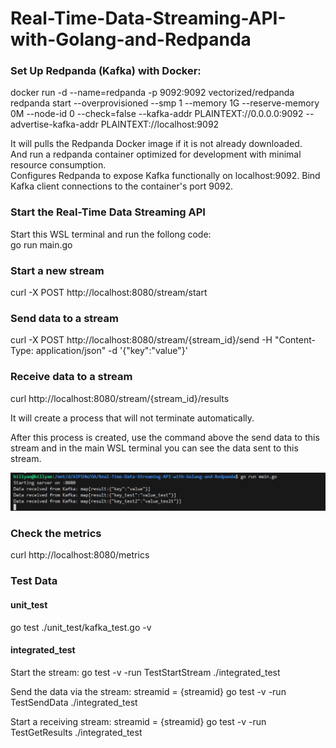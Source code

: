 # Real-Time-Data-Streaming-API-with-Golang-and-Redpanda

### Set Up Redpanda (Kafka) with Docker:

docker run -d --name=redpanda -p 9092:9092 vectorized/redpanda redpanda start --overprovisioned --smp 1 --memory 1G --reserve-memory 0M --node-id 0 --check=false --kafka-addr PLAINTEXT://0.0.0.0:9092 --advertise-kafka-addr PLAINTEXT://localhost:9092

It will pulls the Redpanda Docker image if it is not already downloaded.   
And run a redpanda container optimized for development with minimal resource consumption.  
Configures Redpanda to expose Kafka functionally on localhost:9092.
Bind Kafka client connections to the container's port 9092.

### Start the Real-Time Data Streaming API

Start this WSL terminal and run the follong code:  
go run main.go

### Start a new stream  

curl -X POST http://localhost:8080/stream/start

### Send data to a stream

curl -X POST http://localhost:8080/stream/{stream_id}/send -H "Content-Type: application/json" -d '{"key":"value"}'

### Receive data to a stream

curl http://localhost:8080/stream/{stream_id}/results

It will create a process that will not terminate automatically. 

After this process is created, use the command above the send data to this stream and in the main WSL terminal you can see the data sent to this stream. 

![alt text](image-1.png)

### Check the metrics

curl http://localhost:8080/metrics

### Test Data

#### unit_test

go test ./unit_test/kafka_test.go -v

#### integrated_test

Start the stream: go test -v -run TestStartStream ./integrated_test

Send the data via the stream: streamid = {streamid}  go test -v -run TestSendData ./integrated_test

Start a receiving stream: streamid = {streamid}  go test -v -run TestGetResults ./integrated_test

